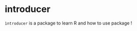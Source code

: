 
<!-- README.md is generated from README.Rmd. Please edit that file -->

# introducer

<!-- badges: start -->

<!-- badges: end -->

`ìntroducer` is a package to learn R and how to use package \!
